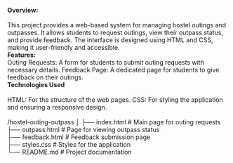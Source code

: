 <b>Overview:</b><br><br>
This project provides a web-based system for managing hostel outings and outpasses. It allows students to request outings, view their outpass status, and provide feedback.
The interface is designed using HTML and CSS, making it user-friendly and accessible.<br>
<b>Features:</b><br>
Outing Requests: A form for students to submit outing requests with necessary details.
Feedback Page: A dedicated page for students to give feedback on their outings.<br>
<b>Technologies Used</b><br><br>
HTML: For the structure of the web pages.
CSS: For styling the application and ensuring a responsive design.<br><br>
/hostel-outing-outpass
│
├── index.html             # Main page for outing requests <br>
├── outpass.html          # Page for viewing outpass status<br>
├── feedback.html          # Feedback submission page <br>
├── styles.css             # Styles for the application<br>
└── README.md              # Project documentation<br>
